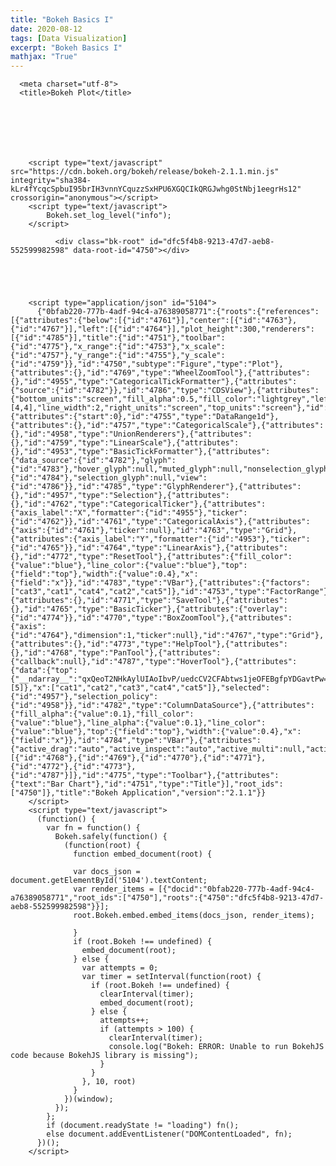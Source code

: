 ```yaml
---
title: "Bokeh Basics I"
date: 2020-08-12
tags: [Data Visualization]
excerpt: "Bokeh Basics I"
mathjax: "True"
---
```





<!DOCTYPE html>
<html lang="en">
  
  <head>
    
      <meta charset="utf-8">
      <title>Bokeh Plot</title>
      
      
        
          
        
        
          
        <script type="text/javascript" src="https://cdn.bokeh.org/bokeh/release/bokeh-2.1.1.min.js" integrity="sha384-kLr4fYcqcSpbuI95brIH3vnnYCquzzSxHPU6XGQCIkQRGJwhg0StNbj1eegrHs12" crossorigin="anonymous"></script>
        <script type="text/javascript">
            Bokeh.set_log_level("info");
        </script>
        
      
      
    
  </head>
  
  
  <body>
    
      
        
          
          
            
              <div class="bk-root" id="dfc5f4b8-9213-47d7-aeb8-552599982598" data-root-id="4750"></div>
            
          
        
      
      
        <script type="application/json" id="5104">
          {"0bfab220-777b-4adf-94c4-a76389058771":{"roots":{"references":[{"attributes":{"below":[{"id":"4761"}],"center":[{"id":"4763"},{"id":"4767"}],"left":[{"id":"4764"}],"plot_height":300,"renderers":[{"id":"4785"}],"title":{"id":"4751"},"toolbar":{"id":"4775"},"x_range":{"id":"4753"},"x_scale":{"id":"4757"},"y_range":{"id":"4755"},"y_scale":{"id":"4759"}},"id":"4750","subtype":"Figure","type":"Plot"},{"attributes":{},"id":"4769","type":"WheelZoomTool"},{"attributes":{},"id":"4955","type":"CategoricalTickFormatter"},{"attributes":{"source":{"id":"4782"}},"id":"4786","type":"CDSView"},{"attributes":{"bottom_units":"screen","fill_alpha":0.5,"fill_color":"lightgrey","left_units":"screen","level":"overlay","line_alpha":1.0,"line_color":"black","line_dash":[4,4],"line_width":2,"right_units":"screen","top_units":"screen"},"id":"4774","type":"BoxAnnotation"},{"attributes":{"start":0},"id":"4755","type":"DataRange1d"},{"attributes":{},"id":"4757","type":"CategoricalScale"},{"attributes":{},"id":"4958","type":"UnionRenderers"},{"attributes":{},"id":"4759","type":"LinearScale"},{"attributes":{},"id":"4953","type":"BasicTickFormatter"},{"attributes":{"data_source":{"id":"4782"},"glyph":{"id":"4783"},"hover_glyph":null,"muted_glyph":null,"nonselection_glyph":{"id":"4784"},"selection_glyph":null,"view":{"id":"4786"}},"id":"4785","type":"GlyphRenderer"},{"attributes":{},"id":"4957","type":"Selection"},{"attributes":{},"id":"4762","type":"CategoricalTicker"},{"attributes":{"axis_label":"X","formatter":{"id":"4955"},"ticker":{"id":"4762"}},"id":"4761","type":"CategoricalAxis"},{"attributes":{"axis":{"id":"4761"},"ticker":null},"id":"4763","type":"Grid"},{"attributes":{"axis_label":"Y","formatter":{"id":"4953"},"ticker":{"id":"4765"}},"id":"4764","type":"LinearAxis"},{"attributes":{},"id":"4772","type":"ResetTool"},{"attributes":{"fill_color":{"value":"blue"},"line_color":{"value":"blue"},"top":{"field":"top"},"width":{"value":0.4},"x":{"field":"x"}},"id":"4783","type":"VBar"},{"attributes":{"factors":["cat3","cat1","cat4","cat2","cat5"]},"id":"4753","type":"FactorRange"},{"attributes":{},"id":"4771","type":"SaveTool"},{"attributes":{},"id":"4765","type":"BasicTicker"},{"attributes":{"overlay":{"id":"4774"}},"id":"4770","type":"BoxZoomTool"},{"attributes":{"axis":{"id":"4764"},"dimension":1,"ticker":null},"id":"4767","type":"Grid"},{"attributes":{},"id":"4773","type":"HelpTool"},{"attributes":{},"id":"4768","type":"PanTool"},{"attributes":{"callback":null},"id":"4787","type":"HoverTool"},{"attributes":{"data":{"top":{"__ndarray__":"qxQeoT2NHkAylUIAoIbvP/uedcCV2CFAbtws1jeOFEBgfpYDGavtPw==","dtype":"float64","order":"little","shape":[5]},"x":["cat1","cat2","cat3","cat4","cat5"]},"selected":{"id":"4957"},"selection_policy":{"id":"4958"}},"id":"4782","type":"ColumnDataSource"},{"attributes":{"fill_alpha":{"value":0.1},"fill_color":{"value":"blue"},"line_alpha":{"value":0.1},"line_color":{"value":"blue"},"top":{"field":"top"},"width":{"value":0.4},"x":{"field":"x"}},"id":"4784","type":"VBar"},{"attributes":{"active_drag":"auto","active_inspect":"auto","active_multi":null,"active_scroll":"auto","active_tap":"auto","tools":[{"id":"4768"},{"id":"4769"},{"id":"4770"},{"id":"4771"},{"id":"4772"},{"id":"4773"},{"id":"4787"}]},"id":"4775","type":"Toolbar"},{"attributes":{"text":"Bar Chart"},"id":"4751","type":"Title"}],"root_ids":["4750"]},"title":"Bokeh Application","version":"2.1.1"}}
        </script>
        <script type="text/javascript">
          (function() {
            var fn = function() {
              Bokeh.safely(function() {
                (function(root) {
                  function embed_document(root) {
                    
                  var docs_json = document.getElementById('5104').textContent;
                  var render_items = [{"docid":"0bfab220-777b-4adf-94c4-a76389058771","root_ids":["4750"],"roots":{"4750":"dfc5f4b8-9213-47d7-aeb8-552599982598"}}];
                  root.Bokeh.embed.embed_items(docs_json, render_items);
                
                  }
                  if (root.Bokeh !== undefined) {
                    embed_document(root);
                  } else {
                    var attempts = 0;
                    var timer = setInterval(function(root) {
                      if (root.Bokeh !== undefined) {
                        clearInterval(timer);
                        embed_document(root);
                      } else {
                        attempts++;
                        if (attempts > 100) {
                          clearInterval(timer);
                          console.log("Bokeh: ERROR: Unable to run BokehJS code because BokehJS library is missing");
                        }
                      }
                    }, 10, root)
                  }
                })(window);
              });
            };
            if (document.readyState != "loading") fn();
            else document.addEventListener("DOMContentLoaded", fn);
          })();
        </script>
    
  </body>
  
</html>
